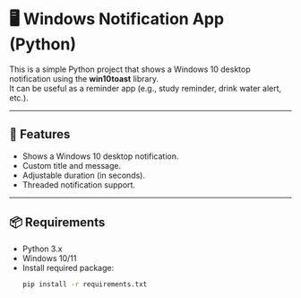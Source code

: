 # 🖥️ Windows Notification App (Python)

This is a simple Python project that shows a Windows 10 desktop notification using the **win10toast** library.  
It can be useful as a reminder app (e.g., study reminder, drink water alert, etc.).

---

## 🚀 Features
- Shows a Windows 10 desktop notification.
- Custom title and message.
- Adjustable duration (in seconds).
- Threaded notification support.

---

## 📦 Requirements
- Python 3.x
- Windows 10/11
- Install required package:
  ```bash
  pip install -r requirements.txt

